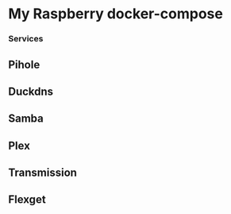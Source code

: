 # My Raspberry docker-compose


### Services

## Pihole


## Duckdns


## Samba


## Plex


## Transmission


## Flexget
